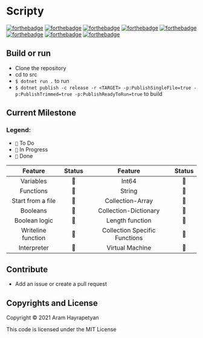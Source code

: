 # Scripty

[![forthebadge](https://forthebadge.com/images/badges/gluten-free.svg)]()
[![forthebadge](https://forthebadge.com/images/badges/powered-by-electricity.svg)]()
[![forthebadge](https://forthebadge.com/images/badges/60-percent-of-the-time-works-every-time.svg)]()
[![forthebadge](https://forthebadge.com/images/badges/made-with-c-sharp.svg)]()
[![forthebadge](https://forthebadge.com/images/badges/for-you.svg)]()
[![forthebadge](https://forthebadge.com/images/badges/open-source.svg)]()
[![forthebadge](https://forthebadge.com/images/badges/powered-by-black-magic.svg)]()
[![forthebadge](https://forthebadge.com/images/badges/contains-17-coffee-cups.svg)]()

## Build or run

* Clone the repository
* cd to src
* `$ dotnet run .` to run
* `$ dotnet publish -c release -r <TARGET> -p:PublishSingleFile=true -p:PublishTrimmed=true -p:PublishReadyToRun=true`
  to build

## Current Milestone

### Legend:

* `🙈️` To Do
* `🙉` In Progress
* `🙊` Done

|       Feature        | Status    |            Feature                | Status    |
|:------------------:	|:------:	|:-----------------------------:	|:------:	|
|      Variables        |    🙊    |             Int64                |    🙊    |
|      Functions        |    🙊    |             String                |    🙊    |
|  Start from a file    |    🙈️    |        Collection-Array        |    🙉    |
|      Booleans        |    🙊    |     Collection-Dictionary        |    🙈️    |
|    Boolean logic    |    🙊    |        Length function            |    🙉    |
| Writeline function    |    🙊    | Collection Specific Functions    |    🙈️    |
|     Interpreter        |    🙉    |        Virtual Machine            |    🙈️    |

## Contribute

* Add an issue or create a pull request

## Copyrights and License

Copyright © 2021 Aram Hayrapetyan

This code is licensed under the MIT License